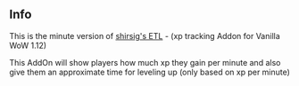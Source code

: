 ## Info
This is the minute version of [shirsig's ETL](https://github.com/shirsig/ETL) - (xp tracking Addon for Vanilla WoW 1.12)

This AddOn will show players how much xp they gain per minute and also give them an approximate time for leveling up (only based on xp per minute)
